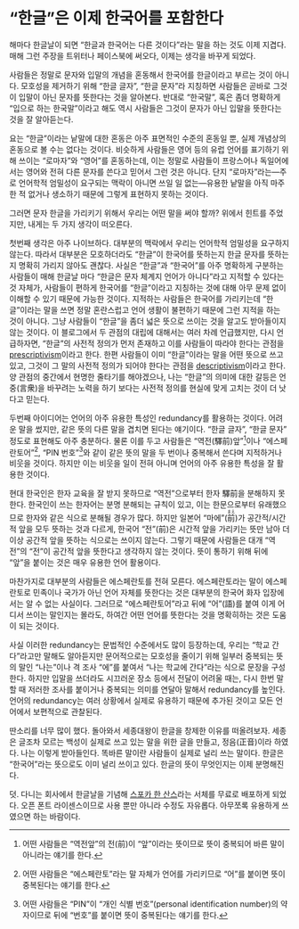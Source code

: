 “한글”은 이제 한국어를 포함한다
===============================

해마다 한글날이 되면 “한글과 한국어는 다른 것이다”라는 말을 하는 것도 이제 지겹다.
매해 그런 주장을 트위터나 페이스북에 써오다, 이제는 생각을 바꾸게 되었다.

사람들은 정말로 문자와 입말의 개념을 혼동해서 한국어를 한글이라고 부르는 것이 아니다.
모호성을 제거하기 위해 “한글 글자”, “한글 문자”라 지칭하면 사람들은 곧바로 그것이 입말이 아닌 문자를 뜻한다는 것을 알아본다.
반대로 “한국말”, 혹은 좀더 명확하게 “입으로 하는 한국말”이라고 해도 역시 사람들은 그것이 문자가 아닌 입말을 뜻한다는 것을 잘 알아듣는다.

요는 “한글”이라는 낱말에 대한 혼동은 아주 표면적인 수준의 혼동일 뿐,
실제 개념상의 혼동으로 볼 수는 없다는 것이다.
비슷하게 사람들은 영어 등의 유럽 언어를 표기하기 위해 쓰이는 “로마자”와 “영어”를 혼동하는데,
이는 정말로 사람들이 프랑스어나 독일어에서는 영어와 전혀 다른 문자를 쓴다고 믿어서 그런 것은 아니다.
단지 “로마자”라는—주로 언어학적 엄밀성이 요구되는 맥락이 아니면 쓰일 일 없는—유용한 낱말을 아직 마주한 적 없거나 생소하기 때문에 그렇게 표현하지 못하는 것이다.

그러면 문자 한글을 가리키기 위해서 우리는 어떤 말을 써야 할까?
위에서 힌트를 주었지만, 내게는 두 가지 생각이 떠오른다.

첫번째 생각은 아주 나이브하다. 대부분의 맥락에서 우리는 언어학적 엄밀성을 요구하지 않는다.
따라서 대부분은 모호하더라도 “한글”이 한국어를 뜻하는지 한글 문자를 뜻하는지 명확히 가리지 않아도 괜찮다.
사실은 “한글”과 “한국어”를 아주 명확하게 구분하는 사람들이 매해 한글날 마다 “한글은 문자 체계지 언어가 아니다”라고 지적할 수 있다는 것 자체가,
사람들이 편하게 한국어를 “한글”이라고 지칭하는 것에 대해 아무 문제 없이 이해할 수 있기 때문에 가능한 것이다.
지적하는 사람들은 한국어를 가리키는데 “한글”이라는 말을 쓰면 정말 혼란스럽고 언어 생활이 불편하기 때문에 그런 지적을 하는 것이 아니다.
그냥 사람들이 “한글”을 좀더 넓은 뜻으로 쓰이는 것을 알고도 받아들이지 않는 것이다.
이 블로그에서 두 관점의 대립에 대해서는 여러 차례 언급했지만, 다시 언급하자면,
“한글”의 사전적 정의가 먼저 존재하고 이를 사람들이 따라야 한다는 관점을 [prescriptivism][1]이라고 한다.
한편 사람들이 이미 “한글”이라는 말을 어떤 뜻으로 쓰고 있고, 그것이 그 말의 사전적 정의가 되어야 한다는 관점을 [descriptivism][2]이라고 한다.
양 관점의 중간에서 현명한 줄타기를 해야겠으나, 나는 “한글”의 의미에 대한 갈등은 언중(言衆)을 바꾸려는 노력을 하기 보다는 사전적 정의를 현실에 맞게 고치는 것이 더 낫다고 믿는다.

두번째 아이디어는 언어의 아주 유용한 특성인 redundancy를 활용하는 것이다.
어려운 말을 썼지만, 같은 뜻의 다른 말을 겹치면 된다는 얘기이다.
“한글 글자”, “한글 문자” 정도로 표현해도 아주 충분하다.
물론 이를 두고 사람들은 “역전(驛前)앞”[^1]이나 “에스페란토어”[^2], “PIN 번호”[^3]와 같이 같은 뜻의 말을 두 번이나 중복해서 쓴다며 지적하거나 비웃을 것이다.
하지만 이는 비웃을 일이 전혀 아니며 언어의 아주 유용한 특성을 잘 활용한 것이다.

현대 한국인은 한자 교육을 잘 받지 못하므로 “역전”으로부터 한자 驛前을 분해하지 못한다.
한국인이 쓰는 한자어는 분명 분해되는 규칙이 있고, 이는 한문으로부터 유래했으므로 한자와 같은 식으로 분해될 경우가 많다.
하지만 일본어 “마에”(<ruby>前<rp>(</rp><rt>まえ</rt><rp>)</rp></ruby>)가 공간적/시간적 앞을 모두 뜻하는 것과 다르게,
한국어 “전”(前)은 시간적 앞을 가리키는 뜻만 남아 더이상 공간적 앞을 뜻하는 식으로는 쓰이지 않는다.
그렇기 때문에 사람들은 대개 “역전”의 “전”이 공간적 앞을 뜻한다고 생각하지 않는 것이다.
뜻이 통하기 위해 뒤에 “앞”을 붙이는 것은 매우 유용한 언어 활용이다.

마찬가지로 대부분의 사람들은 에스페란토를 전혀 모른다.
에스페란토라는 말이 에스페란토로 민족이나 국가가 아닌 언어 자체를 뜻한다는 것은 대부분의 한국어 화자 입장에서는 알 수 없는 사실이다.
그러므로 “에스페란토어”라고 뒤에 “어”(語)를 붙여 이게 어디서 쓰이는 말인지는 몰라도, 하여간 어떤 언어를 뜻한다는 것을 명확히하는 것은 도움이 되는 것이다.

사실 이러한 redundancy는 문법적인 수준에서도 많이 등장하는데,
우리는 “학교 간다”라고만 말해도 알아듣지만 문어적으로는 모호성을 줄이기 위해 일부러 중복되는 뜻의 말인 “나는”이나 격 조사 “에”를 붙여서 “나는 학교에 간다”라는 식으로 문장을 구성한다.
하지만 입말을 쓰더라도 시끄러운 장소 등에서 전달이 어려울 때는,
다시 한번 말할 때 저러한 조사를 붙이거나 중복되는 의미를 연달아 말해서 redundancy를 높인다.
언어의 redundancy는 여러 상황에서 실제로 유용하기 때문에 추가된 것이고 모든 언어에서 보편적으로 관찰된다.

딴소리를 너무 많이 했다. 돌아와서 세종대왕이 한글을 창제한 이유를 떠올려보자.
세종은 글조차 모르는 백성이 실제로 쓰고 있는 말을 위한 글을 만들고, 정음(正音)이라 하였다.
나는 이렇게 받아들인다. 똑바른 말이란 사람들이 실제로 널리 쓰는 말이다.
한글은 “한국어”라는 뜻으로도 이미 널리 쓰이고 있다. 한글의 뜻이 무엇인지는 이제 분명해진다.

덧. 다니는 회사에서 한글날을 기념해 [스포카 한 산스][3]라는 서체를 무료로 배포하게 되었다.
오픈 폰트 라이센스이므로 사용 뿐만 아니라 수정도 자유롭다. 아무쪼록 유용하게 쓰였으면 하는 바람이다.

[^1]: 어떤 사람들은 “역전앞”의 전(前)이 “앞”이라는 뜻이므로 뜻이 중복되어 바른 말이 아니라는 얘기를 한다.
[^2]: 어떤 사람들은 “에스페란토”라는 말 자체가 언어를 가리키므로 “어”를 붙이면 뜻이 중복된다는 얘기를 한다.
[^3]: 어떤 사람들은 “PIN”이 “개인 식별 번호”(personal identification number)의 약자이므로 뒤에 “번호”를 붙이면 뜻이 중복된다는 얘기를 한다.

[1]: https://en.wikipedia.org/wiki/Linguistic_prescription
[2]: https://en.wikipedia.org/wiki/Linguistic_description
[3]: http://www.spoqa-han-sans.com/
